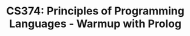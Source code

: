 ---
layout: exercise
permalink: /Modules/Prolog/Warmup/Exercise2
title: "CS374: Principles of Programming Languages - Warmup with Prolog"
language: "prolog"

info:
  points: 3
  instructions: "Run this prolog program."
  goals:
    - To read a Prolog statement
    
canvasasmtid: "090221"   
canvaspoints: 3
  
processor:  
  correctfeedback: "Correct!!" 
  incorrectfeedback: "Try again"
  submitformlink: false
  feedbackprocess: | 
    var pos = feedbackString.toString();
  correctcheck: |
    pos.toLowerCase().includes("true")
 
files:
  - filename: "first.pl"
    name: first
    ismain: false
    isreadonly: false
    isvisible: true
    code: | 
      father(john, michael).
      father(david, james).
      mother(susan, linda).
      sibling(michael, linda).
      grandparent(john, anna).
      grandparent(susan, anna).
      
  - filename: "main.pl"
    ismain: true
    name: main
    isreadonly: true
    isvisible: true
    code: |
      % Enter facts
      assertz(male(john)).
      assertz(male(david)).
      assertz(male(michael)).
      assertz(male(james)).

      assertz(female(susan)).
      assertz(female(linda)).
      assertz(female(elizabeth)).
      assertz(female(anna)).

      assertz(parent(john, michael)).
      assertz(parent(john, linda)).
      assertz(parent(susan, michael)).
      assertz(parent(susan, linda)).
      assertz(parent(david, james)).
      assertz(parent(elizabeth, james)).
      assertz(parent(michael, anna)).

      % Enter rules
      assertz((father(X, Y) :- male(X), parent(X, Y))).
      assertz((mother(X, Y) :- female(X), parent(X, Y))).
      assertz((sibling(X, Y) :- parent(Z, X), parent(Z, Y), X \= Y)).
      assertz((grandparent(X, Y) :- parent(X, Z), parent(Z, Y))).


---